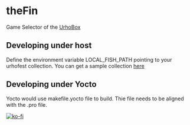 # theFin

Game Selector of the [UrhoBox](https://github.com/urnenfeld/meta-urho3D)

## Developing under host

Define the environment variable LOCAL_FISH_PATH pointing to your urhofest collection.
You can get a sample collection [here](https://github.com/urnenfeld/meta-urho3D/blob/thud/files/sample_disk.zip)

## Developing under Yocto
Yocto would use makefile.yocto file to build. Thie file needs to be aligned with the .pro file.

[![ko-fi](https://www.ko-fi.com/img/githubbutton_sm.svg)](https://ko-fi.com/E1E71WXFD)
